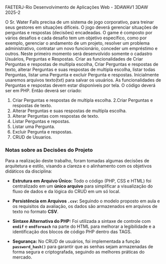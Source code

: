 FAETERJ-Rio
Desenvolvimento de Aplicações Web - 3DAWAV1 3DAW 2025-2

O Sr. Water Falls precisa de um sistema de jogo corporativo, para treinar seus gestores em situações difíceis. O jogo deverá gerenciar situações de perguntas e respostas (decisões) encadeadas.
O game é composto por vários desafios e cada desafio tem um objetivo específico, como por exemplo, gerenciar o andamento de um projeto, resolver um problema administrativo, contratar um novo funcionário, conceder um empréstimo e outros.
Neste primeiro momento será desenvolvido somente o cadastro Usuários, Perguntas e Respostas.
Criar as funcionalidades de Criar Perguntas e respostas de multipla escolha, Criar Perguntas e respostas de texto,  alterar Perguntas e suas respostas de multipla escolha, listar todas Perguntas, listar uma Pergunta e excluir Pergunta e respostas.
Inicialmente usaremos arquivos texto(txt) para salvar os usuários.
As funcionalidades de Perguntas e respostas devem estar disponíveis por tela.
O código deverá ser em PHP.
Então deverá ser criado:


1. Criar Perguntas e respostas de multipla escolha.
2.Criar Perguntas e respostas de texto.
3. Alterar Perguntas e suas respostas de multipla escolha.
4. Alterar Perguntas com respostas de texto.
5. Listar Perguntas e repostas.
6. Listar uma Pergunta.
7. Excluir Pergunta e respostas.
8. CRUD de Usuarios.

### Notas sobre as Decisões do Projeto

Para a realização deste trabalho, foram tomadas algumas decisões de arquitetura e estilo, visando a clareza e o alinhamento com os objetivos didáticos da disciplina:

* **Estrutura em Arquivo Único:** Todo o código (PHP, CSS e HTML) foi centralizado em um **único arquivo** para simplificar a visualização do fluxo de dados e da lógica do CRUD em um só local.

* **Persistência em Arquivos `.csv`:** Seguindo o modelo proposto em aula e os requisitos da avaliação, os dados são armazenados em arquivos de texto no formato **CSV**.

* **Sintaxe Alternativa do PHP:** Foi utilizada a sintaxe de controle com **`endif`** e **`endforeach`** na parte do HTML para melhorar a legibilidade e a identificação dos blocos de código PHP dentro das TAGS.

* **Segurança:** No CRUD de usuários, foi implementada a função **`password_hash()`** para garantir que as senhas sejam armazenadas de forma segura e criptografada, seguindo as melhores práticas do mercado.

